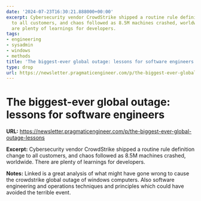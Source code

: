 ```yaml
---
date: '2024-07-23T16:30:21.888000+00:00'
excerpt: Cybersecurity vendor CrowdStrike shipped a routine rule definition change
  to all customers, and chaos followed as 8.5M machines crashed, worldwide. There
  are plenty of learnings for developers.
tags:
- engineering
- sysadmin
- windows
- methods
title: 'The biggest-ever global outage: lessons for software engineers'
type: drop
url: https://newsletter.pragmaticengineer.com/p/the-biggest-ever-global-outage-lessons
---
```


# The biggest-ever global outage: lessons for software engineers

**URL:** https://newsletter.pragmaticengineer.com/p/the-biggest-ever-global-outage-lessons

**Excerpt:** Cybersecurity vendor CrowdStrike shipped a routine rule definition change to all customers, and chaos followed as 8.5M machines crashed, worldwide. There are plenty of learnings for developers.

**Notes:**
Linked is a great analysis of what might have gone wrong to cause the crowdstrike global outage of windows computers. Also software engineering and operations techniques and principles which could have avoided the terrible event. 
